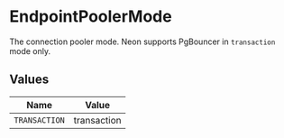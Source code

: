 # EndpointPoolerMode

The connection pooler mode. Neon supports PgBouncer in `transaction` mode only.



## Values

| Name          | Value         |
| ------------- | ------------- |
| `TRANSACTION` | transaction   |